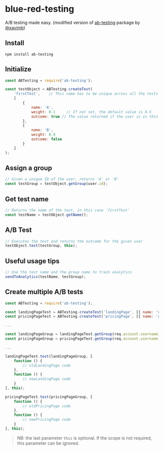 blue-red-testing
==========
A/B testing made easy. (modified version of [ab-testing](https://www.npmjs.com/package/ab-testing) package by [@xavimb](https://github.com/xavimb))

## Install

	npm install ab-testing

## Initialize

```js
const ABTesting = require('ab-testing');

const testObject = ABTesting.createTest(
	'firstTest', 	// This name has to be unique across all the tests
	[
		{
			name: 'A',
			weight: 0.1 	// If not set, the default value is 0.5
			outcome: true // The value returned if the user is in this bucket (can be anything)
		},
		{
			name: 'B',
			weight: 0.9
			outcome: false
		}
	]
);
```

## Assign a group

```js
// Given a unique ID of the user, returns 'A' or 'B'
const testGroup = testObject.getGroup(user.id);
```

## Get test name

```js
// Returns the name of the test, in this case 'firstTest'
const testName = testObject.getName();
```

## A/B Test

```js
// Executes the test and returns the outcome for the given user
testObject.test(testGroup, this);
```

## Useful usage tips

```js
// Use the test name and the group name to track analytics
sendToAnalytics(testName, testGroup);
```

## Create multiple A/B tests

```js
const ABTesting = require('ab-testing');

const landingPageTest = ABTesting.createTest('landingPage', [{ name: 'oldLandingPage' }, { name: 'newLandingPage' }]);
const pricingPageTest = ABTesting.createTest('pricingPage', [{ name: 'oldPricingPage' }, { name: 'newPricingPage' }]);

...

const landingPageGroup = landingPageTest.getGroup(req.account.username);
const pricingPageGroup = pricingPageTest.getGroup(req.account.username);

...

landingPageTest.test(landingPageGroup, [
	function () {
		// oldLandingPage code
	},
	function () {
		// newLandingPage code
	}
], this);

pricingPageTest.test(pricingPageGroup, [
	function () {
		// oldPricingPage code
	},
	function () {
		// newPricingPage code
	}
], this);
```

>NB: the last parameter `this` is optional. If the scope is not required, this parameter can be ignored.

